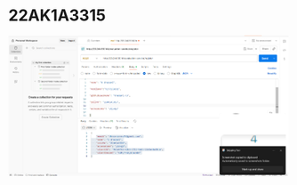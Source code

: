 # 22AK1A3315
![image alt](https://github.com/dharani-73/22AK1A3315/blob/f38ca652913ad04e76971080d5de3c46efb5628c/Registration%20API.png)
